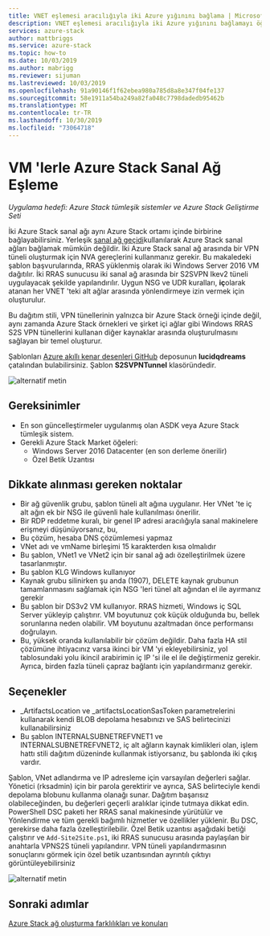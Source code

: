```yaml
---
title: VNET eşlemesi aracılığıyla iki Azure yığınını bağlama | Microsoft Docs
description: VNET eşlemesi aracılığıyla iki Azure yığınını bağlamayı öğrenin.
services: azure-stack
author: mattbriggs
ms.service: azure-stack
ms.topic: how-to
ms.date: 10/03/2019
ms.author: mabrigg
ms.reviewer: sijuman
ms.lastreviewed: 10/03/2019
ms.openlocfilehash: 91a90146f1f62ebea980a785d8a8e347f04fe137
ms.sourcegitcommit: 58e1911a54ba249a82fa048c7798dadedb95462b
ms.translationtype: MT
ms.contentlocale: tr-TR
ms.lasthandoff: 10/30/2019
ms.locfileid: "73064718"
---
```

# <a name="vnet-peering-in-azure-stack-with-vms"></a>VM 'lerle Azure Stack Sanal Ağ Eşleme

*Uygulama hedefi: Azure Stack tümleşik sistemler ve Azure Stack Geliştirme Seti*

İki Azure Stack sanal ağı aynı Azure Stack ortamı içinde birbirine bağlayabilirsiniz. Yerleşik [sanal ağ geçidi](https://docs.microsoft.com/azure-stack/user/azure-stack-network-differences)kullanılarak Azure Stack sanal ağları bağlamak mümkün değildir. İki Azure Stack sanal ağ arasında bir VPN tüneli oluşturmak için NVA gereçlerini kullanmanız gerekir. Bu makaledeki şablon başvurularında, RRAS yüklenmiş olarak iki Windows Server 2016 VM dağıtılır. İki RRAS sunucusu iki sanal ağ arasında bir S2SVPN Ikev2 tüneli uygulayacak şekilde yapılandırılır. Uygun NSG ve UDR kuralları, **iç**olarak atanan her VNET 'teki alt ağlar arasında yönlendirmeye izin vermek için oluşturulur. 

Bu dağıtım stili, VPN tünellerinin yalnızca bir Azure Stack örneği içinde değil, aynı zamanda Azure Stack örnekleri ve şirket içi ağlar gibi Windows RRAS S2S VPN tünellerini kullanan diğer kaynaklar arasında oluşturulmasını sağlayan bir temel oluşturur. 

Şablonları [Azure akıllı kenar desenleri GitHub](https://github.com/lucidqdreams/azure-intelligent-edge-patterns
) deposunun **lucidqdreams** çatalından bulabilirsiniz. Şablon **S2SVPNTunnel** klasöründedir.

![alternatif metin](./media/azure-stack-network-howto-vnet-peering/overview.png)

## <a name="requirements"></a>Gereksinimler

- En son güncelleştirmeler uygulanmış olan ASDK veya Azure Stack tümleşik sistem. 
- Gerekli Azure Stack Market öğeleri:
    -  Windows Server 2016 Datacenter (en son derleme önerilir)
    -  Özel Betik Uzantısı

## <a name="things-to-consider"></a>Dikkate alınması gereken noktalar

- Bir ağ güvenlik grubu, şablon tüneli alt ağına uygulanır. Her VNet 'te iç alt ağın ek bir NSG ile güvenli hale kullanılması önerilir.
- Bir RDP reddetme kuralı, bir genel IP adresi aracılığıyla sanal makinelere erişmeyi düşünüyorsanız, bu,
- Bu çözüm, hesaba DNS çözümlemesi yapmaz
- VNet adı ve vmName birleşimi 15 karakterden kısa olmalıdır
- Bu şablon, VNet1 ve VNet2 için bir sanal ağ adı özelleştirilmek üzere tasarlanmıştır.
- Bu şablon KLG Windows kullanıyor
- Kaynak grubu silinirken şu anda (1907), DELETE kaynak grubunun tamamlanmasını sağlamak için NSG 'leri tünel alt ağından el ile ayırmanız gerekir
- Bu şablon bir DS3v2 VM kullanıyor. RRAS hizmeti, Windows iç SQL Server yükleyip çalıştırır. VM boyutunuz çok küçük olduğunda bu, bellek sorunlarına neden olabilir. VM boyutunu azaltmadan önce performansı doğrulayın.
- Bu, yüksek oranda kullanılabilir bir çözüm değildir. Daha fazla HA stil çözümüne ihtiyacınız varsa ikinci bir VM 'yi ekleyebilirsiniz, yol tablosundaki yolu ikincil arabirimin iç IP 'si ile el ile değiştirmeniz gerekir. Ayrıca, birden fazla tüneli çapraz bağlantı için yapılandırmanız gerekir.

## <a name="options"></a>Seçenekler

- _ArtifactsLocation ve _artifactsLocationSasToken parametrelerini kullanarak kendi BLOB depolama hesabınızı ve SAS belirtecinizi kullanabilirsiniz
- Bu şablon INTERNALSUBNETREFVNET1 ve INTERNALSUBNETREFVNET2, iç alt ağların kaynak kimlikleri olan, işlem hattı stili dağıtım düzeninde kullanmak istiyorsanız, bu şablonda iki çıkış vardır.

Şablon, VNet adlandırma ve IP adresleme için varsayılan değerleri sağlar. Yönetici (rksadmin) için bir parola gerektirir ve ayrıca, SAS belirteciyle kendi depolama blobunu kullanma olanağı sunar. Dağıtım başarısız olabileceğinden, bu değerleri geçerli aralıklar içinde tutmaya dikkat edin. PowerShell DSC paketi her RRAS sanal makinesinde yürütülür ve Yönlendirme ve tüm gerekli bağımlı hizmetler ve özellikler yüklenir. Bu DSC, gerekirse daha fazla özelleştirilebilir. Özel Betik uzantısı aşağıdaki betiği çalıştırır ve `Add-Site2Site.ps1`, iki RRAS sunucusu arasında paylaşılan bir anahtarla VPNS2S tüneli yapılandırır. VPN tüneli yapılandırmasının sonuçlarını görmek için özel betik uzantısından ayrıntılı çıktıyı görüntüleyebilirsiniz

![alternatif metin](./media/azure-stack-network-howto-vnet-peering/s2svpntunnels2.png)

## <a name="next-steps"></a>Sonraki adımlar

[Azure Stack ağ oluşturma farklılıkları ve konuları](azure-stack-network-differences.md)  